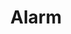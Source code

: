 ---
title: "Alarm"
index: "alarm"
permalink: /spells/alarm/
tags:
  - Spell
  - 1st Level
  - Abjuration
available_for:
  - Ranger
  - Wizard
level: "1st Level"
school: "Abjuration"
range: "30 ft"
area: "20 ft"
shape: "Cube"
comp:
  - V
  - S
  - M
material: "a tiny bell and a piece of fine silver wire."
duration: "8 Hours"
cast_time: "1 Minute"
ritual: true
description: |
  You set an alarm against unwanted intrusion. Choose a door, a window, or an area within range that is no larger than a 20-foot cube. Until the spell ends, an alarm alerts you whenever a Tiny or larger creature touches or enters the warded area. When you cast the spell, you can designate creatures that won't set off the alarm. You also choose whether the alarm is mental or audible.

  A mental alarm alerts you with a ping in your mind if you are within 1 mile of the warded area. This ping awakens you if you are sleeping.

  An audible alarm produces the sound of a hand bell for 10 seconds within 60 feet.
excerpt: "You set an alarm against unwanted intrusion."
source: "Basic Rules"
---